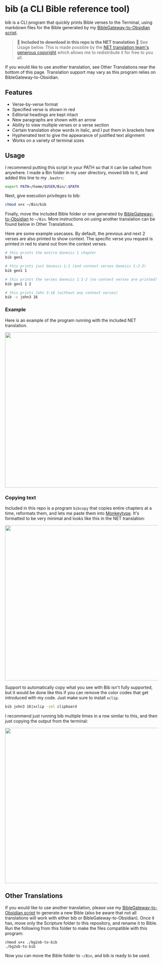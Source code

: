 # bib (a CLI Bible reference tool)

bib is a CLI program that quickly prints Bible verses to the Terminal, using markdown files for the Bible generated by my [BibleGateway-to-Obsidian script](https://github.com/prestonharberts/biblegateway-to-obsidian).

> 🌟 **Included to download in this repo is the NET translation** 🌟 See Usage below. This is made possible by the [NET translation team's generous copyright](https://netbible.com/copyright/) which allows me to redistribute it for free to you all.

If you would like to use another translation, see Other Translations near the bottom of this page. Translation support may vary as this program relies on BibleGateway-to-Obsidian.

## Features

- Verse-by-verse format
- Specified verse is shown in red
- Editorial headings are kept intact
- New paragraphs are shown with an arrow
- Ability to view multiple verses or a verse section
- Certain translation show words in italic, and I put them in brackets here
- Hyphenated text to give the appearance of justified text alignment
- Works on a variety of terminal sizes

## Usage

I recommend putting this script in your PATH so that it can be called from anywhere. I made a Bin folder in my user directory, moved bib to it, and added this line to my `.bashrc`:

```bash
export PATH=/home/$USER/Bin/:$PATH
```

Next, give execution privileges to bib:

```bash
chmod u+x ~/Bin/bib
```

Finally, move the included Bible folder or one generated by [BibleGateway-to-Obsidian](https://github.com/prestonharberts/biblegateway-to-obsidian) to `~/Bin`. More instructions on using another translation can be found below in Other Translations.

Here are some example usecases. By default, the previous and next 2 verses are also printed to show context. The specific verse you request is printed in red to stand out from the context verses.

```bash
# this prints the entire Genesis 1 chapter
bib gen1

# this prints just Genesis 1:1 (and context verses Genesis 1:2-3)
bib gen1 1

# this prints the verses Genesis 1:1-2 (no context verses are printed)
bib gen1 1 2

# this prints John 3:16 (without any context verses)
bib -c john3 16
```

### Example

Here is an example of the program running with the included NET translation.

<p align=center><img src="https://github.com/user-attachments/assets/f2b1c09d-7df5-4035-ba93-d902ddf9cb21" width="512"></p>

### Copying text

Included in this repo is a program `bibcopy` that copies entire chapters at a time, reformats them, and lets me paste them into [Monkeytype](https://monkeytype.com/). It's formatted to be very minimal and looks like this in the NET translation:

<p align=center><img src="https://github.com/user-attachments/assets/573e279f-234e-463c-b559-f6b199ca468b" width="512"></p>

Support to automatically copy what you see with Bib isn't fully supported, but it would be done like this if you can remove the color codes that get introduced with my code. Just make sure to install `xclip`.

```bash
bib john3 16|xclip -sel clipboard
```

I recommend just running bib multiple times in a row similar to this, and then just copying the output from the terminal:

<p align=center><img src="https://github.com/user-attachments/assets/aec021e4-a29e-4674-afb0-52f3fb0f3bc5" width="512"></p>

## Other Translations

If you would like to use another translation, please use my [BibleGateway-to-Obsidian script](https://github.com/prestonharberts/biblegateway-to-obsidian) to generate a new Bible (also be aware that not all translations will work with either bib or BibleGateway-to-Obsidian). Once it has, move only the Scripture folder to this repository, and rename it to Bible. Run the following from this folder to make the files compatible with this program:

```
chmod u+x ./bg2ob-to-bib
./bg2ob-to-bib
```

Now you can move the Bible folder to `~/Bin`, and bib is ready to be used.
